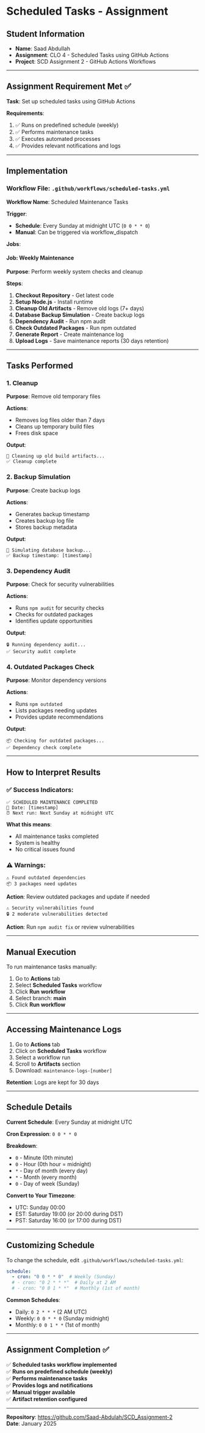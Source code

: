 # Scheduled Tasks - Assignment

## Student Information
- **Name**: Saad Abdullah
- **Assignment**: CLO 4 - Scheduled Tasks using GitHub Actions
- **Project**: SCD Assignment 2 - GitHub Actions Workflows

---

## Assignment Requirement Met ✅

**Task**: Set up scheduled tasks using GitHub Actions

**Requirements**:
1. ✅ Runs on predefined schedule (weekly)
2. ✅ Performs maintenance tasks
3. ✅ Executes automated processes
4. ✅ Provides relevant notifications and logs

---

## Implementation

### Workflow File: `.github/workflows/scheduled-tasks.yml`

**Workflow Name**: Scheduled Maintenance Tasks

**Trigger**: 
- **Schedule**: Every Sunday at midnight UTC (`0 0 * * 0`)
- **Manual**: Can be triggered via workflow_dispatch

**Jobs**:

#### Job: Weekly Maintenance
**Purpose**: Perform weekly system checks and cleanup

**Steps**:
1. **Checkout Repository** - Get latest code
2. **Setup Node.js** - Install runtime
3. **Cleanup Old Artifacts** - Remove old logs (7+ days)
4. **Database Backup Simulation** - Create backup logs
5. **Dependency Audit** - Run npm audit
6. **Check Outdated Packages** - Run npm outdated
7. **Generate Report** - Create maintenance log
8. **Upload Logs** - Save maintenance reports (30 days retention)

---

## Tasks Performed

### 1. Cleanup
**Purpose**: Remove old temporary files

**Actions**:
- Removes log files older than 7 days
- Cleans up temporary build files
- Frees disk space

**Output**:
```
🧹 Cleaning up old build artifacts...
✅ Cleanup complete
```

### 2. Backup Simulation
**Purpose**: Create backup logs

**Actions**:
- Generates backup timestamp
- Creates backup log file
- Stores backup metadata

**Output**:
```
💾 Simulating database backup...
✅ Backup timestamp: [timestamp]
```

### 3. Dependency Audit
**Purpose**: Check for security vulnerabilities

**Actions**:
- Runs `npm audit` for security checks
- Checks for outdated packages
- Identifies update opportunities

**Output**:
```
🔒 Running dependency audit...
✅ Security audit complete
```

### 4. Outdated Packages Check
**Purpose**: Monitor dependency versions

**Actions**:
- Runs `npm outdated`
- Lists packages needing updates
- Provides update recommendations

**Output**:
```
📦 Checking for outdated packages...
✅ Dependency check complete
```

---

## How to Interpret Results

### ✅ Success Indicators:
```
✅ SCHEDULED MAINTENANCE COMPLETED
📅 Date: [timestamp]
⏰ Next run: Next Sunday at midnight UTC
```

**What this means**:
- All maintenance tasks completed
- System is healthy
- No critical issues found

### ⚠️ Warnings:
```
⚠️ Found outdated dependencies
📦 3 packages need updates
```

**Action**: Review outdated packages and update if needed

```
⚠️ Security vulnerabilities found
🔒 2 moderate vulnerabilities detected
```

**Action**: Run `npm audit fix` or review vulnerabilities

---

## Manual Execution

To run maintenance tasks manually:

1. Go to **Actions** tab
2. Select **Scheduled Tasks** workflow
3. Click **Run workflow**
4. Select branch: **main**
5. Click **Run workflow**

---

## Accessing Maintenance Logs

1. Go to **Actions** tab
2. Click on **Scheduled Tasks** workflow
3. Select a workflow run
4. Scroll to **Artifacts** section
5. Download: `maintenance-logs-[number]`

**Retention**: Logs are kept for 30 days

---

## Schedule Details

**Current Schedule**: Every Sunday at midnight UTC

**Cron Expression**: `0 0 * * 0`

**Breakdown**:
- `0` - Minute (0th minute)
- `0` - Hour (0th hour = midnight)
- `*` - Day of month (every day)
- `*` - Month (every month)
- `0` - Day of week (Sunday)

**Convert to Your Timezone**:
- UTC: Sunday 00:00
- EST: Saturday 19:00 (or 20:00 during DST)
- PST: Saturday 16:00 (or 17:00 during DST)

---

## Customizing Schedule

To change the schedule, edit `.github/workflows/scheduled-tasks.yml`:

```yaml
schedule:
  - cron: "0 0 * * 0"  # Weekly (Sunday)
  # - cron: "0 2 * * *"  # Daily at 2 AM
  # - cron: "0 0 1 * *"  # Monthly (1st of month)
```

**Common Schedules**:
- Daily: `0 2 * * *` (2 AM UTC)
- Weekly: `0 0 * * 0` (Sunday midnight)
- Monthly: `0 0 1 * *` (1st of month)

---

## Assignment Completion ✅

✅ **Scheduled tasks workflow implemented**  
✅ **Runs on predefined schedule (weekly)**  
✅ **Performs maintenance tasks**  
✅ **Provides logs and notifications**  
✅ **Manual trigger available**  
✅ **Artifact retention configured**

---

**Repository**: https://github.com/Saad-Abdulah/SCD_Assignment-2  
**Date**: January 2025

